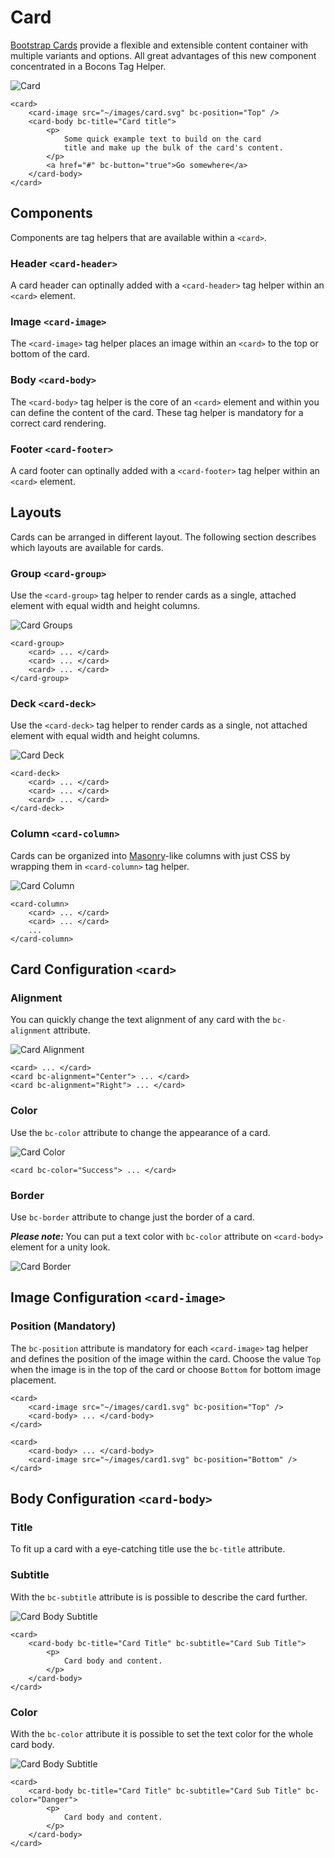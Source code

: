 # Card

[Bootstrap Cards](https://getbootstrap.com/docs/4.0/components/card/) provide a flexible and extensible content container with multiple variants and options. All great advantages of this new component concentrated in a Bocons Tag Helper.

![Card](https://raw.githubusercontent.com/brecons/bootstrap-tag-helper/master/docs/images/card_01.PNG)

    <card>
        <card-image src="~/images/card.svg" bc-position="Top" />
        <card-body bc-title="Card title">
            <p>
                Some quick example text to build on the card
                title and make up the bulk of the card's content.
            </p>
            <a href="#" bc-button="true">Go somewhere</a>
        </card-body>
    </card>

## Components

Components are tag helpers that are available within a `<card>`.

### Header `<card-header>`

A card header can optinally added with a `<card-header>` tag helper within an `<card>` element.

### Image `<card-image>`

The `<card-image>` tag helper places an image within an `<card>` to the top or bottom of the card.

### Body `<card-body>`

The `<card-body>` tag helper is the core of an `<card>` element and within you can define the content of the card. These tag helper is mandatory for a correct card rendering.

### Footer `<card-footer>`

A card footer can optinally added with a `<card-footer>` tag helper within an `<card>` element.

## Layouts

Cards can be arranged in different layout. The following section describes which layouts are available for cards.

### Group `<card-group>`

Use the `<card-group>` tag helper to render cards as a single, attached element with equal width and height columns.

![Card Groups](https://raw.githubusercontent.com/brecons/bootstrap-tag-helper/master/docs/images/card_02.PNG)

    <card-group>
        <card> ... </card>
        <card> ... </card>
        <card> ... </card>
    </card-group>

### Deck `<card-deck>`

Use the `<card-deck>` tag helper to render cards as a single, not attached element with equal width and height columns.

![Card Deck](https://raw.githubusercontent.com/brecons/bootstrap-tag-helper/master/docs/images/card_03.PNG)

    <card-deck>
        <card> ... </card>
        <card> ... </card>
        <card> ... </card>
    </card-deck>

### Column `<card-column>`

Cards can be organized into [Masonry](http://masonry.desandro.com/)-like columns with just CSS by wrapping them in `<card-column>` tag helper.

![Card Column](https://raw.githubusercontent.com/brecons/bootstrap-tag-helper/master/docs/images/card_04.PNG)

    <card-column>
        <card> ... </card>
        <card> ... </card>
        ...
    </card-column>

## Card Configuration `<card>`

### Alignment

You can quickly change the text alignment of any card with the `bc-alignment` attribute.

![Card Alignment](https://raw.githubusercontent.com/brecons/bootstrap-tag-helper/master/docs/images/card_05.PNG)

    <card> ... </card>
    <card bc-alignment="Center"> ... </card>
    <card bc-alignment="Right"> ... </card>

### Color

Use the `bc-color` attribute to change the appearance of a card.

![Card Color](https://raw.githubusercontent.com/brecons/bootstrap-tag-helper/master/docs/images/card_06.PNG)

    <card bc-color="Success"> ... </card>

### Border

Use `bc-border` attribute to change just the border of a card.

***Please note:*** You can put a text color with `bc-color` attribute on `<card-body>` element for a unity look.

![Card Border](https://raw.githubusercontent.com/brecons/bootstrap-tag-helper/master/docs/images/card_07.PNG)

## Image Configuration `<card-image>`

### Position (Mandatory)

The `bc-position` attribute is mandatory for each `<card-image>` tag helper and defines the position of the image within the card. Choose the value `Top` when the image is in the top of the card or choose `Bottom` for bottom image placement.

    <card>
        <card-image src="~/images/card1.svg" bc-position="Top" />
        <card-body> ... </card-body>
    </card>

    <card>
        <card-body> ... </card-body>
        <card-image src="~/images/card1.svg" bc-position="Bottom" />
    </card>

## Body Configuration `<card-body>`

### Title

To fit up a card with a eye-catching title use the `bc-title` attribute.

### Subtitle

With the `bc-subtitle` attribute is is possible to describe the card further.

![Card Body Subtitle](https://raw.githubusercontent.com/brecons/bootstrap-tag-helper/master/docs/images/card_08.PNG)

    <card>
        <card-body bc-title="Card Title" bc-subtitle="Card Sub Title">
            <p>
                Card body and content.
            </p>
        </card-body>
    </card>

### Color

With the `bc-color` attribute it is possible to set the text color for the whole card body.

![Card Body Subtitle](https://raw.githubusercontent.com/brecons/bootstrap-tag-helper/master/docs/images/card_09.PNG)

    <card>
        <card-body bc-title="Card Title" bc-subtitle="Card Sub Title" bc-color="Danger">
            <p>
                Card body and content.
            </p>
        </card-body>
    </card>